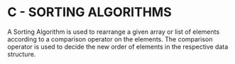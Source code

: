 # C - SORTING ALGORITHMS

A Sorting Algorithm is used to rearrange a given array or list of elements according to a comparison operator on the elements. The comparison operator is used to decide the new order of elements in the respective data structure.

